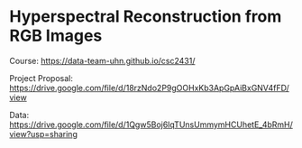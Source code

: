 # Hyperspectral Reconstruction from RGB Images

Course: https://data-team-uhn.github.io/csc2431/

Project Proposal: https://drive.google.com/file/d/18rzNdo2P9gOOHxKb3ApGpAiBxGNV4fFD/view

Data: https://drive.google.com/file/d/1Qgw5Boj6lqTUnsUmmymHCUhetE_4bRmH/view?usp=sharing
